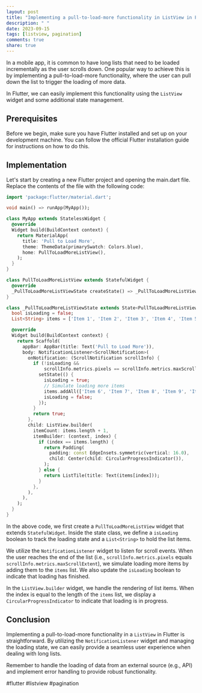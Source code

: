 ```yaml
---
layout: post
title: "Implementing a pull-to-load-more functionality in ListView in Flutter."
description: " "
date: 2023-09-15
tags: [listview, pagination]
comments: true
share: true
---
```


In a mobile app, it is common to have long lists that need to be loaded incrementally as the user scrolls down. One popular way to achieve this is by implementing a pull-to-load-more functionality, where the user can pull down the list to trigger the loading of more data.

In Flutter, we can easily implement this functionality using the `ListView` widget and some additional state management.

## Prerequisites

Before we begin, make sure you have Flutter installed and set up on your development machine. You can follow the official Flutter installation guide for instructions on how to do this.

## Implementation

Let's start by creating a new Flutter project and opening the main.dart file. Replace the contents of the file with the following code:

```dart
import 'package:flutter/material.dart';

void main() => runApp(MyApp());

class MyApp extends StatelessWidget {
  @override
  Widget build(BuildContext context) {
    return MaterialApp(
      title: 'Pull to Load More',
      theme: ThemeData(primarySwatch: Colors.blue),
      home: PullToLoadMoreListView(),
    );
  }
}

class PullToLoadMoreListView extends StatefulWidget {
  @override
  _PullToLoadMoreListViewState createState() => _PullToLoadMoreListViewState();
}

class _PullToLoadMoreListViewState extends State<PullToLoadMoreListView> {
  bool isLoading = false;
  List<String> items = ['Item 1', 'Item 2', 'Item 3', 'Item 4', 'Item 5'];

  @override
  Widget build(BuildContext context) {
    return Scaffold(
      appBar: AppBar(title: Text('Pull to Load More')),
      body: NotificationListener<ScrollNotification>(
        onNotification: (ScrollNotification scrollInfo) {
          if (!isLoading &&
              scrollInfo.metrics.pixels == scrollInfo.metrics.maxScrollExtent) {
            setState(() {
              isLoading = true;
              // Simulate loading more items
              items.addAll(['Item 6', 'Item 7', 'Item 8', 'Item 9', 'Item 10']);
              isLoading = false;
            });
          }
          return true;
        },
        child: ListView.builder(
          itemCount: items.length + 1,
          itemBuilder: (context, index) {
            if (index == items.length) {
              return Padding(
                padding: const EdgeInsets.symmetric(vertical: 16.0),
                child: Center(child: CircularProgressIndicator()),
              );
            } else {
              return ListTile(title: Text(items[index]));
            }
          },
        ),
      ),
    );
  }
}
```

In the above code, we first create a `PullToLoadMoreListView` widget that extends `StatefulWidget`. Inside the state class, we define a `isLoading` boolean to track the loading state and a `List<String>` to hold the list items. 

We utilize the `NotificationListener` widget to listen for scroll events. When the user reaches the end of the list (i.e., `scrollInfo.metrics.pixels` equals `scrollInfo.metrics.maxScrollExtent`), we simulate loading more items by adding them to the `items` list. We also update the `isLoading` boolean to indicate that loading has finished.

In the `ListView.builder` widget, we handle the rendering of list items. When the index is equal to the length of the `items` list, we display a `CircularProgressIndicator` to indicate that loading is in progress.

## Conclusion

Implementing a pull-to-load-more functionality in a `ListView` in Flutter is straightforward. By utilizing the `NotificationListener` widget and managing the loading state, we can easily provide a seamless user experience when dealing with long lists.

Remember to handle the loading of data from an external source (e.g., API) and implement error handling to provide robust functionality. 

#flutter #listview #pagination
